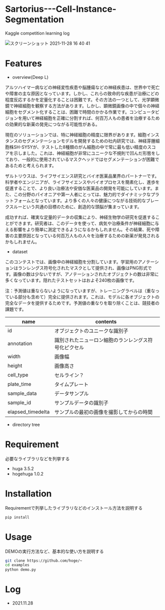 # Sartorius---Cell-Instance-Segmentation
Kaggle competition learning log
 
![スクリーンショット 2021-11-28 16 40 41](https://user-images.githubusercontent.com/67188508/143734033-0415ade6-5c4d-4f70-b1c4-125da914d83e.png)

# Features
- overview(Deep L)

 アルツハイマー病などの神経変性疾患や脳腫瘍などの神経疾患は、世界中で死亡や障害の主な原因となっています。しかし、これらの致命的な疾患が治療にどの程度反応するかを定量化することは困難です。その方法の一つとして、光学顕微鏡で神経細胞を観察する方法があります。しかし、顕微鏡画像の中で個々の神経細胞をセグメント化することは、困難で時間のかかる作業です。コンピュータビジョンを用いて神経細胞を正確に分割すれば、何百万人もの患者を治療するための効果的な新薬の発見につながる可能性がある。

 現在のソリューションでは、特に神経細胞の精度に限界があります。細胞インスタンスのセグメンテーションモデルを開発するための社内研究では、神経芽腫細胞株SH-SY5Yが、テストした8種類のがん細胞の中で常に最も低い精度のスコアを示しました。これは、神経細胞が非常にユニークな不規則で凹んだ形態をしており、一般的に使用されているマスクヘッドではセグメンテーションが困難であるためと考えられます。
 
 ザルトリウスは、ライフサイエンス研究とバイオ医薬品業界のパートナーです。科学者やエンジニアが、ライフサイエンスやバイオプロセスを簡素化し、進歩を促進することで、より良い治療法や安価な医薬品の開発を可能にしています。また、この分野のパイオニアや第一人者にとっては、魅力的でダイナミックなプラットフォームとなっています。より多くの人々の健康につながる技術的なブレークスルーという共通の目標のために、創造的な頭脳が集まっています。
 
 成功すれば、確実な定量的データの収集により、神経生物学の研究を促進することができます。研究者は、このデータを使って、病気や治療条件が神経細胞に与える影響をより簡単に測定できるようになるかもしれません。その結果、死や障害の主要原因となっている何百万人もの人々を治療するための新薬が発見されるかもしれません。
 
- dataset

このコンテストでは、画像中の神経細胞を分割しています。学習用のアノテーションはランレングス符号化されたマスクとして提供され、画像はPNG形式です。画像の数は少ないですが、アノテーションされたオブジェクトの数は非常に多くなっています。隠れたテストセットはおよそ240枚の画像です。

注：予測値は重ならないようになっていますが、トレーニングラベルは（重なっている部分も含めて）完全に提供されます。これは、モデルに各オブジェクトの完全なデータを提供するためです。予測値の重なりを取り除くことは、競技者の課題です。

| name | contents |
| ------------- | ------------- |
| id | オブジェクトのユニークな識別子 |
| annotation | 識別されたニューロン細胞のランレングス符号化ピクセル |
| width | 画像幅 |
| height | 画像高さ |
| cell_type | セルライン？ |
| plate_time | タイムプレート |
| sample_data | データサンプル |
| sample_id | サンプルデータの識別子 |
| elapsed_timedelta | サンプルの最初の画像を撮影してからの時間 |

- directory tree
 
# Requirement
 
必要なライブラリなどを列挙する
 
* huga 3.5.2
* hogehuga 1.0.2
 
# Installation
 
Requirementで列挙したライブラリなどのインストール方法を説明する
 
```bash
pip install 
```
 
# Usage
 
DEMOの実行方法など、基本的な使い方を説明する
 
```bash
git clone https://github.com/hoge/~
cd examples
python demo.py
```
 
# Log
- 2021.11.28

 


